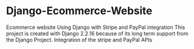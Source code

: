 # Django-Ecommerce-Website
Ecommerce website Using Django with Stripe and PayPal integration
This project is created with Django 2.2.16 because of its long term support from the Django Project.
Integration of the stripe and PayPal APIs
